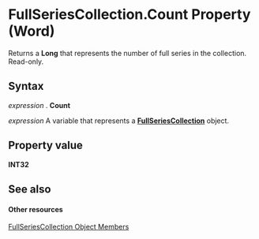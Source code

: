 
# FullSeriesCollection.Count Property (Word)

Returns a  **Long** that represents the number of full series in the collection. Read-only.


## Syntax

 _expression_ . **Count**

 _expression_ A variable that represents a **[FullSeriesCollection](a0786c15-27f7-5ba8-eaba-7b982d951fd8.md)** object.


## Property value

 **INT32**


## See also


#### Other resources


[FullSeriesCollection Object Members](44630853-8b1f-5632-0ac0-a45c3c9e573f.md)
